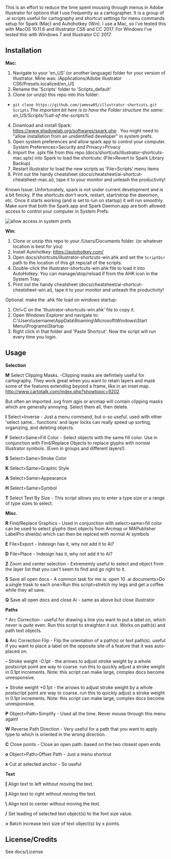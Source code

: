 This is an effort to reduce the time spent mousing through menus in Adobe Illustrator for options that I use frequently as a cartographer. It is a group of .ai scripts useful for cartography and shortcut settings for menu commands setup for Spark (Mac) and Auhohotkey (Win). I use a Mac, so i've tested this with MacOS 10.11.6 and Illustrator CS6 and CC 2017. For Windows I've tested this with Windows 7 and Illustrator CC 2017.

## Installation

**Mac:**

1. Navigate to your 'en_US' (or another language) folder for your version of Illustrator. Mine was: /Applications/Adobe Illustrator CS6/Presets.localized/en_US
2. Rename the 'Scripts' folder to 'Scripts_default' 
3. Clone (or unzip) this repo into this folder: 
  * `git clone https://github.com/jamesw05/illustrator-shortcuts.git Scripts`
  *The important bit here is to have the Folder structure the same: en_US/Scripts/%all-of-the-scripts%*
4. Download and install Spark: https://www.shadowlab.org/softwares/spark.php . You might need to "allow installation from an unidentified developer" in system prefs.
5. Open system preferences and allow spark app to control your computer. System Preferences>Security and Privacy>Privacy
6. Import the .splx file from this repo (docs/shortcuts/illustrator-shortcuts-mac.splx) into Spark to load the shortcuts: (File>Revert to Spark Library Backup) 
7. Restart illustrator to load the new scripts as 'File>Scripts' menu items
8. Print out the handy cheatsheet (docs/cheatsheet/ai-shortcut-cheatsheet-mac.ai), tape it to your monitor and unleash the productivity! 

Known Issue: Unfortunately, spark is not under current development and is a bit finicky. If the shortcuts don't work, restart, start/strop the daeomon, etc. Once it starts working (and is set to run on startup) it will run smoothly. Make sure that both the Spark.app and Spark Daemon.app are both allowed access to control your computer in System Prefs:

![allow access in system prefs](https://user-images.githubusercontent.com/799232/31181977-e150c884-a8df-11e7-827a-051acdbd3c37.png "allow access in system prefs")

**Win:**

1. Clone or unzip this repo to your /Users/Documents folder. (or whatever location is best for you)
2. Install Autohotkey: https://autohotkey.com/
3. Open docs/shortcuts/illustrator-shortcuts-win.ahk and set the `ScriptDir` path to the location of this git repo/all of the scripts.
4. Double-click the illustrator-shortcuts-win.ahk file to load it into AutoHotkey. You can manage/stop/reload if from the AHK icon in the System Tray.
5. Print out the handy cheatsheet (docs/cheatsheet/ai-shortcut-cheatsheet-win.ai), tape it to your monitor and unleash the productivity! 

Optional: make the .ahk file load on windows startup:
1. Ctrl+C on the 'Illustrator-shortcuts-win.ahk' file to copy it.
2. Open Windows Explorer and navigate to: C:\Users\username\AppData\Roaming\Microsoft\Windows\Start Menu\Programs\Startup
3. Right click in that folder and 'Paste Shortcut'. Now the script will run every time you login. 

## Usage

**Selection**

**M**
Select Clipping Masks. -Clipping masks are defintiely useful for cartography. They work great when you want to retain layers and mask some of the features extending beyond a frame, like in an inset map. http://www.cartotalk.com/index.php?showtopic=9202

But often an imported .svg from qgis or arcmap will contain clipping masks which are generally annoying. Select them all, then delete. 

**I**
Select>Inverse - Just a menu command, but o-so useful. used with other 'select same... functions' and layer locks can really speed up sorting, organizing, and deleting objects.

**F**
Select>Same>Fill Color - Select objects with the same fill color. Use in conjunction with Find/Replace Objects to replace glyphs with normal Illustrator symbols. (Even in groups and different layers!).

**S**
Select>Same>Stroke Color

**K**
Select>Same>Graphic Style

**A**
Select>Same>Appearance

**H**
Select>Same>Symbol

**T**
Select Text By Size - This script allows you to enter a type size or a range of type sizes to select.

**Misc.**

**R**
Find/Replace Graphics - Used in conjunction with select>same>fill color can be used to select glyphs (text objects from Arcmap or MAPublisher LabelPro shields) which can then be replced with normal Ai symbols

**E**
File>Export - Indesign has it, why not add it to Ai?

**D**
File>Place - Indesign has it, why not add it to Ai?

**Z**
Zoom and center selection - Extrememly useful to select and object from the layer list that you can't seem to find and go right to it.

**5**
Save all open docs - A common task for me is: open 10 .ai documents>Do a single trask to each one>Run this script>stretch my legs and get a coffee while they all save.

**Q**
Save all open docs and close Ai - same as above but close illustrator

**Paths**

**^**
Arc Correction - useful for drawing a line you want to put a label on, which never is *quite* even. Run this script to straighten it out. Works on path(s) and path text objects.

**&**
Arc Correction Flip - Flip the orientation of a path(s) or text path(s). useful if you want to place a label on the opposite site of a feature that it was auto-placed on. 

**-**
Stroke weight -0.1pt - the arrows to adjust stroke weight by a whole postscript point are way to coarse. run this to quickly adjust a stroke weight in 0.1pt increments. Note: this script can make large, complex docs become unresponsive.

**+**
Stroke weight +0.1pt - the arrows to adjust stroke weight by a whole postscript point are way to coarse. run this to quickly adjust a stroke weight in 0.1pt increments. Note: this script can make large, complex docs become unresponsive.

**P**
Object>Path>Simplify - Used all the time. Never mouse through this menu again!

**W**
Reverse Path Direction - Very useful for a path that you want to apply type to which is oriented in the wrong direction. 

**C**
Close points - Close an open path. based on the two closest open ends

**o**
Object>Path>Offset Path - Just a menu shortcut

**x**
Cut at selected anchor - So useful

**Text**

**[**
Align text to left without moving the text.

**]**
Align text to right without moving the text.

**\\**
Align text to center without moving the text.

**/**
Set leading of selected text object(s) to the font size value.

**>**
Batch increase text size of text object(s) by x points.

## License/Credits
See docs/License
